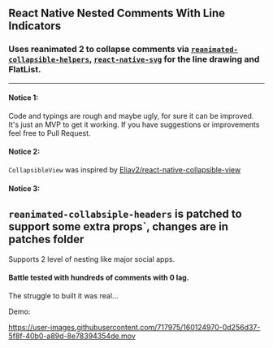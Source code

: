 ## React Native Nested Comments With Line Indicators

### Uses reanimated 2 to collapse comments via [`reanimated-collapsible-helpers`](https://github.com/Trancever/reanimated-collapsible-helpers), [`react-native-svg`](https://github.com/react-native-svg/react-native-svg) for the line drawing and FlatList. 

---
#### Notice 1:
Code and typings are rough and maybe ugly, for sure it can be improved. It's just an MVP to get it working. If you have suggestions or improvements feel free to Pull Request.

#### Notice 2:

`CollapsibleView` was inspired by [Eliav2/react-native-collapsible-view](https://github.com/Eliav2/react-native-collapsible-view)

#### Notice 3:
`reanimated-collabsiple-headers` is patched to support some extra props`, changes are in patches folder
---
Supports 2 level of nesting like major social apps.

#### Battle tested with hundreds of comments with 0 lag.


The struggle to built it was real...

Demo:

https://user-images.githubusercontent.com/717975/160124970-0d256d37-5f8f-40b0-a89d-8e78394354de.mov

